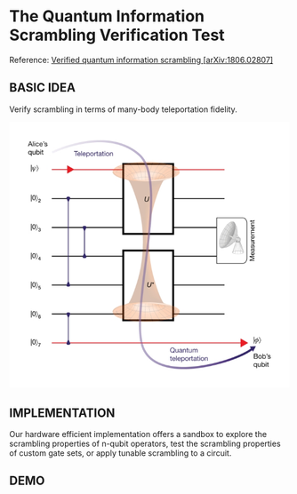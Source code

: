 # The Quantum Information Scrambling Verification Test


Reference: [Verified quantum information scrambling [arXiv:1806.02807]](https://arxiv.org/abs/1806.02807)



## BASIC IDEA

Verify scrambling in terms of many-body teleportation fidelity.

![Wormhole](.\\pics\\wormhole.png)

## IMPLEMENTATION

Our hardware efficient implementation offers a sandbox to explore the scrambling properties of n-qubit operators, test the scrambling properties of custom gate sets, or apply tunable scrambling to a circuit.



## DEMO


```python

```
